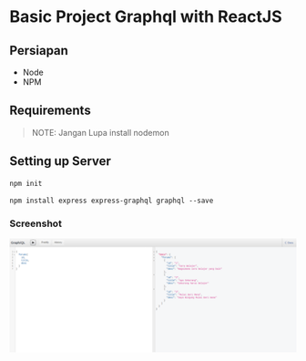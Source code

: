 # Basic Project Graphql with ReactJS
## Persiapan
- Node
- NPM

## Requirements
> NOTE: Jangan Lupa install nodemon
## Setting up Server

```
npm init
```
```
npm install express express-graphql graphql --save
```
### Screenshot
<img src="screenshot/list-data-graphql.png">
